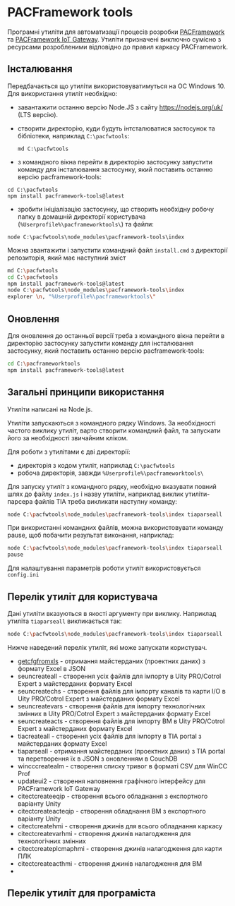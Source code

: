 # PACFramework tools

Програмні утиліти для автоматизації процесів розробки [PACFramework](https://github.com/pupenasan/PACFramework) та [PACFramework IoT Gateway](https://github.com/pupenasan/PACFrameworkIoTGateway). Утиліти призначені виключно сумісно з ресурсами розробленими відповідно до правил каркасу PACFramework. 

## Інсталювання

Передбачається що утиліти використовуватимуться на ОС Windows 10. Для використання утиліт необхідно:

- завантажити останню версію Node.JS з сайту <https://nodejs.org/uk/> (LTS версію).

- створити директорію, куди будуть інтсталюватися застосунок та бібліотеки, наприклад `C:\pacfwtools`:

  ```
  md C:\pacfwtools
  ```

- з командного вікна перейти в директорію застосунку запустити команду для інсталювання застосунку, який поставить останню версію pacframework-tools:

```
cd C:\pacfwtools
npm install pacframework-tools@latest
```

- зробити ініціалізацію застосунку, що створить необхідну робочу папку в домашній директорії користувача (`%Userprofile%\pacframeworktools\`) та файли:

```
node C:\pacfwtools\node_modules\pacframework-tools\index
```

Можна звантажити і запустити командний файл `install.cmd` з директорії репозиторія, який має наступний зміст

```bash
md C:\pacfwtools
cd C:\pacfwtools
npm install pacframework-tools@latest
node C:\pacfwtools\node_modules\pacframework-tools\index
explorer \n, "%Userprofile%\pacframeworktools\"
```

## Оновлення

Для оновлення до останньої версії треба з командного вікна перейти в директорію застосунку запустити команду для інсталювання застосунку, який поставить останню версію pacframework-tools:

```bash
cd C:\pacframeworktools
npm install pacframework-tools@latest
```

## Загальні принципи використання

Утиліти написані на Node.js.  

Утиліти запускаються з командного рядку Windows. За необхідності частого виклику утиліт, варто створити командний файл, та запускати його за необхідності звичайним кліком.

Для роботи з утилітами є дві директорії:

- директорія з кодом утиліт, наприклад  `C:\pacfwtools`
- робоча директорія, завжди  `%Userprofile%\pacframeworktools\`

Для запуску утиліт з командного рядку, необхідно вказувати повний шлях до файлу `index.js` і назву утиліти, наприклад виклик утиліти-парсера файлів TIA треба викликати наступну команду:  

```bash
node C:\pacfwtools\node_modules\pacframework-tools\index tiaparseall
```

При використанні командних файлів, можна використовувати команду pause, щоб побачити результат виконання, наприклад:

```bash
node C:\pacfwtools\node_modules\pacframework-tools\index tiaparseall
pause
```

 Для налаштування параметрів роботи утиліт використовується `config.ini`

## Перелік утиліт для користувача

Дані утиліти вказуються в якості аргументу при виклику. Наприклад утиліта `tiaparseall` викликається так:

```bash
node C:\pacfwtools\node_modules\pacframework-tools\index tiaparseall
```

Нижче наведений перелік утиліт, які може запускати користувач.  

- [getcfgfromxls](masredataxls.md) - отримання майстерданих (проектних даних) з формату Excel в JSON 
- seuncreateall -  створення усіх файлів для імпорту в Uity PRO/Cotrol Expert з майстерданих формату Excel 
- seuncreatechs - створення файлів для імпорту каналів та карти I/O в Uity PRO/Cotrol Expert з майстерданих формату Excel 
- seuncreatevars - створення файлів для імпорту технологічних змінних в Uity PRO/Cotrol Expert з майстерданих формату Excel 
- seuncreateacts - створення файлів для імпорту ВМ в Uity PRO/Cotrol Expert з майстерданих формату Excel 
- tiacreateall - створення усіх файлів для імпорту в TIA portal з майстерданих формату Excel 
- tiaparseall - отримання майстерданих (проектних даних) з TIA portal та перетворення їх в JSON з оновленням в CouchDB
- wincccreatealm - створення списку тривог в форматі CSV для WinCC Prof
- updateui2 - створення наповнення графічного інтерфейсу для PACFramework IoT Gateway 
-  citectcreateeqip - створення всього обладнання з експортного варіанту Unity
- citectcreateacteqip - створення обладнання ВМ з експортного варіанту Unity
- citectcreatehmi - створення джинів для всього обладнання каркасу
- citectcreatevarhmi -  створення джинів налагодження для технологічних змінних
- citectcreateplcmaphmi - створення джинів налагодження для карти ПЛК
- citectcreateacthmi - створення джинів налагодження для ВМ
- 

## Перелік утиліт для програміста

